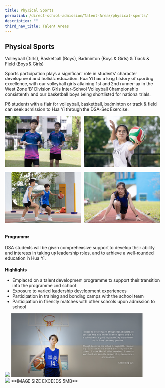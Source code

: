 ```yaml
---
title: Physical Sports
permalink: /direct-school-admission/Talent-Areas/physical-sports/
description: ""
third_nav_title: Talent Areas
---
```

## Physical Sports

Volleyball (Girls), Basketball (Boys), Badminton (Boys & Girls) & Track & Field (Boys & Girls)

Sports participation plays a significant role in students’ character development and holistic education. Hua Yi has a long history of sporting excellence, with our volleyball girls attaining 1st and 2nd runner-up in the West Zone ‘B’ Division Girls Inter-School Volleyball Championship consistently and our basketball boys being shortlisted for national trials. 

P6 students with a flair for volleyball, basketball, badminton or track & field can seek admission to Hua Yi through the DSA-Sec Exercise.

<img src="/images/Badminton Boys.jpeg" style="width:49%" align=left>
<img src="/images/Volleyball.jpeg" style="width:49%" align=right>
<br clear="left"><br>

<img src="/images/Basketball.jpeg" style="width:49%" align=left>
<img src="/images/Track N Field.jpeg" style="width:49%" align=right>
<br clear="left"><br>

#### Programme

DSA students will be given comprehensive support to develop their ability and interests in taking up leadership roles, and to achieve a well-rounded education in Hua Yi.

#### Highlights

*   Emplaced on a talent development programme to support their transition into the programme and school
*   Exposure to varied leadership development experiences
*   Participation in training and bonding camps with the school team
*   Participation in friendly matches with other schools upon admission to school

<img src="/images/VB_v2.jpg" style="width:85%">
<img src="/images/BB_v2.jpg" style="width:85%"><br>

<img src="/images/eng1.jpeg" style="width:85%">
**IMAGE SIZE EXCEEDS 5MB**